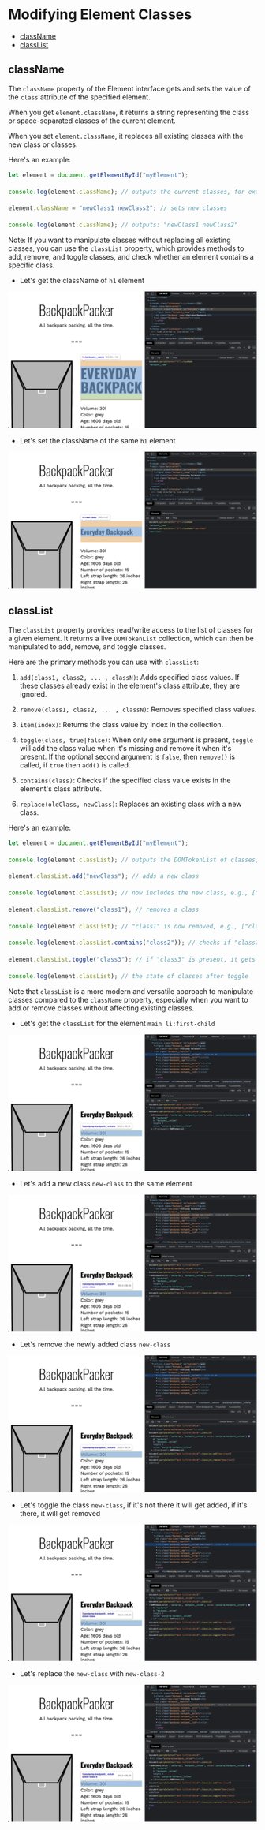 # Modifying Element Classes

- [className](https://developer.mozilla.org/en-US/docs/Web/API/Element/className)
- [classList](https://developer.mozilla.org/en-US/docs/Web/API/Element/classList)

## className

The `className` property of the Element interface gets and sets the value of the `class` attribute of the specified element.

When you get `element.className`, it returns a string representing the class or space-separated classes of the current element.

When you set `element.className`, it replaces all existing classes with the new class or classes.

Here's an example:

```javascript
let element = document.getElementById("myElement");

console.log(element.className); // outputs the current classes, for example: "class1 class2"

element.className = "newClass1 newClass2"; // sets new classes

console.log(element.className); // outputs: "newClass1 newClass2"
```

Note: If you want to manipulate classes without replacing all existing classes, you can use the `classList` property, which provides methods to add, remove, and toggle classes, and check whether an element contains a specific class.

- Let's get the className of `h1` element

![img](.images/image-2023-04-30-20-22-54.png)

- Let's set the className of the same `h1` element

![img](.images/image-2023-04-30-20-24-04.png)

## classList

The `classList` property provides read/write access to the list of classes for a given element. It returns a live `DOMTokenList` collection, which can then be manipulated to add, remove, and toggle classes. 

Here are the primary methods you can use with `classList`:

1. `add(class1, class2, ... , classN)`: Adds specified class values. If these classes already exist in the element's class attribute, they are ignored.

2. `remove(class1, class2, ... , classN)`: Removes specified class values.

3. `item(index)`: Returns the class value by index in the collection.

4. `toggle(class, true|false)`: When only one argument is present, `toggle` will add the class value when it's missing and remove it when it's present. If the optional second argument is `false`, then `remove()` is called, if `true` then `add()` is called.

5. `contains(class)`: Checks if the specified class value exists in the element's class attribute.

6. `replace(oldClass, newClass)`: Replaces an existing class with a new class.

Here's an example:

```javascript
let element = document.getElementById("myElement");

console.log(element.classList); // outputs the DOMTokenList of classes, e.g., ["class1", "class2"]

element.classList.add("newClass"); // adds a new class

console.log(element.classList); // now includes the new class, e.g., ["class1", "class2", "newClass"]

element.classList.remove("class1"); // removes a class

console.log(element.classList); // "class1" is now removed, e.g., ["class2", "newClass"]

console.log(element.classList.contains("class2")); // checks if "class2" is present, returns true or false

element.classList.toggle("class3"); // if "class3" is present, it gets removed; if it's not present, it gets added

console.log(element.classList); // the state of classes after toggle
```

Note that `classList` is a more modern and versatile approach to manipulate classes compared to the `className` property, especially when you want to add or remove classes without affecting existing classes.

- Let's get the `classList` for the element `main li:first-child`

![img](.images/image-2023-04-30-20-34-20.png)

- Let's add a new class `new-class` to the same element

![img](.images/image-2023-04-30-20-35-18.png)

- Let's remove the newly added class `new-class`

![img](.images/image-2023-04-30-20-37-21.png)

- Let's toggle the class `new-class`, if it's not there it will get added, if it's there, it will get removed

![img](.images/image-2023-04-30-20-38-23.png)

- Let's replace the `new-class` with `new-class-2`

![img](.images/image-2023-04-30-20-39-16.png)
